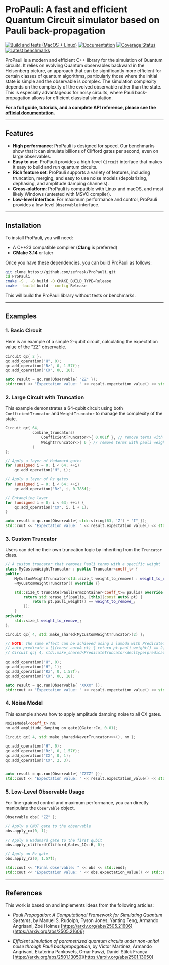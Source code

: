 # ProPauli: A fast and efficient Quantum Circuit simulator based on Pauli back-propagation

[![Build and tests (MacOS + Linux)](https://github.com/zeFresk/ProPauli/actions/workflows/cmake-multi-platform.yml/badge.svg)](https://github.com/zeFresk/ProPauli/actions/workflows/cmake-multi-platform.yml)
[![Documentation](https://img.shields.io/badge/Documentation-View-blue)](https://zefresk.github.io/ProPauli/)
[![Coverage Status](https://coveralls.io/repos/github/zeFresk/ProPauli/badge.svg?branch=main)](https://coveralls.io/github/zeFresk/ProPauli?branch=main)
[![Latest benchmarks](https://img.shields.io/badge/Benchmarks-View-blue)](https://zefresk.github.io/ProPauli/dev/bench)


ProPauli is a modern and efficient C++ library for the simulation of Quantum circuits. It relies on evolving Quantum observables backward in the Heisenberg picture, an approach that can be significantly more efficient for certain classes of quantum algorithms, particularly those where the initial state is simple and the observable is complex. The simulation complexity depends on the complexity of the evolved observable rather than the state. This is especially advantageous for noisy circuits, where Pauli back-propagation allows for efficient classical simulation.

**For a full guide, tutorials, and a complete API reference, please see the [official documentation](https://zefresk.github.io/ProPauli/).**

-----

## Features

  * **High performance**: ProPauli is designed for speed. Our benchmarks show that it can simulate billions of Clifford gates per second, even on large observables.
  * **Easy to use**: ProPauli provides a high-level `Circuit` interface that makes it easy to build and run quantum circuits.
  * **Rich feature set**: ProPauli supports a variety of features, including truncation, merging, and easy to use noise models (depolarizing, dephasing, and amplitude damping channels).
  * **Cross-platform**: ProPauli is compatible with Linux and macOS, and most likely Windows (untested with MSVC compiler).
  * **Low-level interface**: For maximum performance and control, ProPauli provides a low-level `Observable` interface.

-----

## Installation

To install ProPauli, you will need:

  * A C++23 compatible compiler (**Clang** is preferred)
  * **CMake 3.14** or later

Once you have these dependencies, you can build ProPauli as follows:

```bash
git clone https://github.com/zefresk/ProPauli.git
cd ProPauli
cmake -S . -B build -D CMAKE_BUILD_TYPE=Release
cmake --build build --config Release
```

This will build the ProPauli library without tests or benchmarks.

-----

## Examples

### 1\. Basic Circuit

Here is an example of a simple 2-qubit circuit, calculating the expectation value of the "ZZ" observable.

```cpp
Circuit qc{ 2 };
qc.add_operation("H", 0);
qc.add_operation("Rz", 0, 1.57f);
qc.add_operation("CX", 0u, 1u);

auto result = qc.run(Observable{ "ZZ" });
std::cout << "Expectation value: " << result.expectation_value() << std::endl;
```

### 2\. Large Circuit with Truncation

This example demonstrates a 64-qubit circuit using both `CoefficientTruncator` and `WeightTruncator` to manage the complexity of the state.

```cpp
Circuit qc{ 64,
            combine_truncators(
                CoefficientTruncator<>{ 0.001f }, // remove terms with coefficient below 0.001
                WeightTruncator<>{ 6 } // remove terms with pauli weight > 6
            )
};

// Apply a layer of Hadamard gates
for (unsigned i = 0; i < 64; ++i)
    qc.add_operation("H", i);

// Apply a layer of Rz gates
for (unsigned i = 0; i < 64; ++i)
    qc.add_operation("Rz", i, 0.785f);

// Entangling layer
for (unsigned i = 0; i < 63; ++i) {
    qc.add_operation("CX", i, i + 1);
}

auto result = qc.run(Observable{ std::string(63, 'Z') + "I" });
std::cout << "Expectation value: " << result.expectation_value() << std::endl;
```

### 3\. Custom Truncator

Users can define their own truncation logic by inheriting from the `Truncator` class.

```cpp
// A custom truncator that removes Pauli terms with a specific weight
class MyCustomWeightTruncator : public Truncator<coeff_t> {
public:
    MyCustomWeightTruncator(std::size_t weight_to_remove) : weight_to_remove_(weight_to_remove) {}
    ~MyCustomWeightTruncator() override {}

    std::size_t truncate(PauliTermContainer<coeff_t>& paulis) override {
        return std::erase_if(paulis, [this](const auto& pt) {
            return pt.pauli_weight() == weight_to_remove_;
        });
    }
private:
    std::size_t weight_to_remove_;
};

Circuit qc{ 4, std::make_shared<MyCustomWeightTruncator>(2) };

// NOTE: The same effect can be achieved using a lambda with PredicateTruncator
// auto predicate = [](const auto& pt) { return pt.pauli_weight() == 2; };
// Circuit qc{ 4, std::make_shared<PredicateTruncator<decltype(predicate)>>(predicate) };

qc.add_operation("H", 0);
qc.add_operation("H", 1);
qc.add_operation("Rz", 0, 1.57f);
qc.add_operation("CX", 0u, 1u);

auto result = qc.run(Observable{ "XXXX" });
std::cout << "Expectation value: " << result.expectation_value() << std::endl;
```

### 4\. Noise Model

This example shows how to apply amplitude damping noise to all CX gates.

```cpp
NoiseModel<coeff_t> nm;
nm.add_amplitude_damping_on_gate(QGate::Cx, 0.01);

Circuit qc{ 4, std::make_shared<NeverTruncator<>>(), nm };

qc.add_operation("H", 0);
qc.add_operation("Rz", 0, 1.57f);
qc.add_operation("CX", 0, 1);
qc.add_operation("CX", 2, 3);


auto result = qc.run(Observable{ "ZZZZ" });
std::cout << "Expectation value: " << result.expectation_value() << std::endl;
```

### 5\. Low-Level Observable Usage

For fine-grained control and maximum performance, you can directly manipulate the `Observable` object.

```cpp
Observable obs{ "ZZ" };

// Apply a CNOT gate to the observable
obs.apply_cx(0, 1);

// Apply a Hadamard gate to the first qubit
obs.apply_clifford(Clifford_Gates_1Q::H, 0);

// Apply an Rz gate
obs.apply_rz(0, 1.57f);

std::cout << "Final observable: " << obs << std::endl;
std::cout << "Expectation value: " << obs.expectation_value() << std::endl;
```

-----

## References

This work is based on and implements ideas from the following articles:

  * _Pauli Propagation: A Computational Framework for Simulating Quantum Systems_, by Manuel S. Rudolph, Tyson Jones, Yanting Teng, Armando Angrisani, Zoë Holmes [https://arxiv.org/abs/2505.21606](https://arxiv.org/abs/2505.21606)

  * _Efficient simulation of parametrized quantum circuits under non-unital noise through Pauli backpropagation_, by Victor Martinez, Armando Angrisani, Ekaterina Pankovets, Omar Fawzi, Daniel Stilck França [https://arxiv.org/abs/2501.13050](https://arxiv.org/abs/2501.13050)
